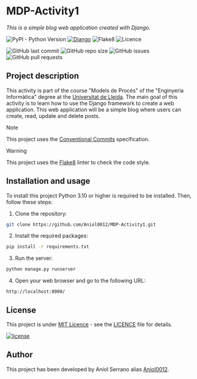 # MDP-Activity1

_This is a simple blog web application created with Django._

![PyPI - Python Version](https://img.shields.io/pypi/pyversions/django?style=plastic)
[![Django](https://img.shields.io/badge/django-5.0.2-green.svg?style=plastic)](https://djangoproject.com)
![Flake8](https://img.shields.io/badge/flake8-7.0.0-blueviolet?style=plastic)
![Licence](https://img.shields.io/github/license/Aniol0012/MDP-Activity1?style=plastic&color=red)

![GitHub last commit](https://img.shields.io/github/last-commit/Aniol0012/MDP-Activity1?style=plastic&color=lightgreen)
![GitHub repo size](https://img.shields.io/github/repo-size/Aniol0012/MDP-Activity1?style=plastic&color=lightseagreen)
![GitHub issues](https://img.shields.io/github/issues/Aniol0012/MDP-Activity1?style=plastic&color=yellow)
![GitHub pull requests](https://img.shields.io/github/issues-pr/Aniol0012/MDP-Activity1?style=plastic&color=pink)

## Project description

This activity is part of the course "Models de Procés" of the "Enginyeria Informàtica" degree at
the [Universitat de Lleida](https://www.udl.cat/). The main goal of this activity is to learn how to use the Django
framework to create a web application. This web application will be a simple blog where users can create, read, update
and
delete posts.

> [!NOTE]  
> This project uses the [Conventional Commits](https://www.conventionalcommits.org/en/v1.0.0/) specification.

> [!WARNING]
> This project uses the [Flake8](https://flake8.pycqa.org/en/latest/) linter to check the code style.

## Installation and usage

To install this project Python 3.10 or higher is required to be installed. Then, follow these steps:

1. Clone the repository:

```bash
git clone https://github.com/Aniol0012/MDP-Activity1.git
```

2. Install the required packages:

```bash
pip install -r requirements.txt
```

3. Run the server:

```bash
python manage.py runserver
```

4. Open your web browser and go to the following URL:

```
http://localhost:8000/
```

## License

This project is under [MIT Licence](https://opensource.org/license/mit/) - see the [LICENCE](./LICENSE) file for
details.

[![license](https://img.shields.io/github/license/mashape/apistatus.svg?style=plastic&color=red)](#)

## Author

This project has been developed by Aniol Serrano alias [Aniol0012](https://github.com/Aniol0012).